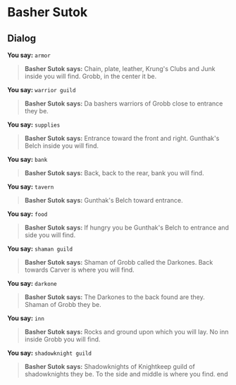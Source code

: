 # Basher Sutok


## Dialog

**You say:** `armor`



>**Basher Sutok says:** Chain, plate, leather, Krung's Clubs and Junk inside you will find.  Grobb, in the center it be.

**You say:** `warrior guild`



>**Basher Sutok says:** Da bashers warriors of Grobb close to entrance they be.

**You say:** `supplies`



>**Basher Sutok says:** Entrance toward the front and right.  Gunthak's Belch inside you will find.

**You say:** `bank`



>**Basher Sutok says:** Back, back to the rear, bank you will find.

**You say:** `tavern`



>**Basher Sutok says:** Gunthak's Belch toward entrance.

**You say:** `food`



>**Basher Sutok says:** If hungry you be Gunthak's Belch to entrance and side you will find.

**You say:** `shaman guild`



>**Basher Sutok says:** Shaman of Grobb called the Darkones.  Back towards Carver is where you will find.

**You say:** `darkone`



>**Basher Sutok says:** The Darkones to the back found are they.  Shaman of Grobb they be.

**You say:** `inn`



>**Basher Sutok says:** Rocks and ground upon which you will lay.  No inn inside Grobb you will find.

**You say:** `shadowknight guild`



>**Basher Sutok says:** Shadowknights of Knightkeep guild of shadowknights they be.  To the side and middle is where you find.
end